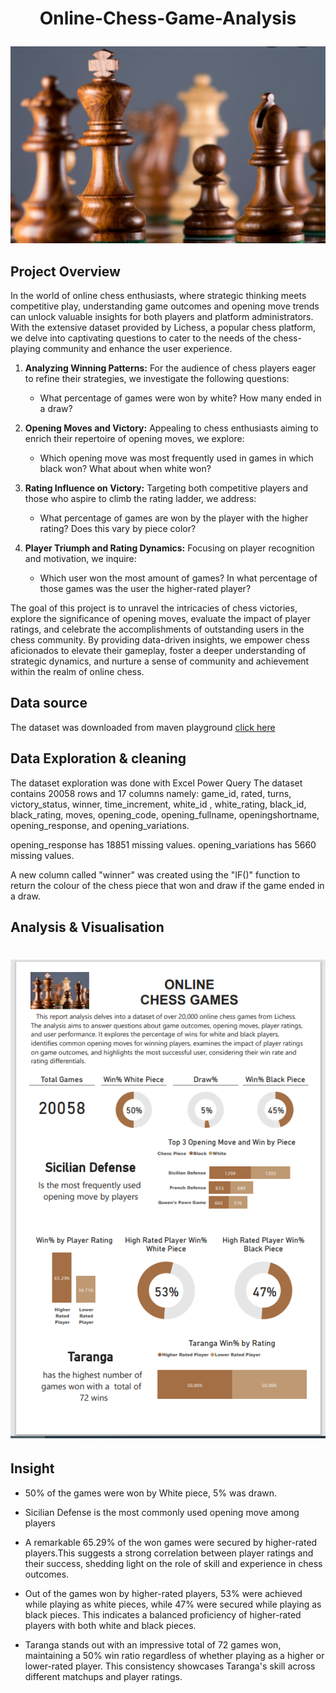 # <p align="center" style="margin-top: 0px;"> Online-Chess-Game-Analysis

![](display.png)

## Project Overview

In the world of online chess enthusiasts, where strategic thinking meets competitive play, understanding game outcomes and opening move trends can unlock valuable insights for both players and platform administrators. With the extensive dataset provided by Lichess, a popular chess platform, we delve into captivating questions to cater to the needs of the chess-playing community and enhance the user experience.

1. **Analyzing Winning Patterns:**
   For the audience of chess players eager to refine their strategies, we investigate the following questions:
   - What percentage of games were won by white? How many ended in a draw?
   
2. **Opening Moves and Victory:**
   Appealing to chess enthusiasts aiming to enrich their repertoire of opening moves, we explore:
   - Which opening move was most frequently used in games in which black won? What about when white won?

3. **Rating Influence on Victory:**
   Targeting both competitive players and those who aspire to climb the rating ladder, we address:
   - What percentage of games are won by the player with the higher rating? Does this vary by piece color?

4. **Player Triumph and Rating Dynamics:**
   Focusing on player recognition and motivation, we inquire:
   - Which user won the most amount of games? In what percentage of those games was the user the higher-rated player?

The goal of this project is to unravel the intricacies of chess victories, explore the significance of opening moves, evaluate the impact of player ratings, and celebrate the accomplishments of outstanding users in the chess community. By providing data-driven insights, we empower chess aficionados to elevate their gameplay, foster a deeper understanding of strategic dynamics, and nurture a sense of community and achievement within the realm of online chess.


## Data source

The dataset  was downloaded from maven playground [click here](https://mavenanalytics.io/data-playground?order=-fields.dateAdded&page=7&pageSize=5)

## Data Exploration & cleaning
The dataset exploration was done with Excel Power Query
The dataset contains 20058 rows and 17 columns namely:
game_id, rated, turns, victory_status, winner, time_increment, white_id , white_rating, black_id, black_rating, moves, opening_code, opening_fullname, openingshortname, opening_response, and opening_variations.

opening_response has 18851 missing values.
opening_variations has 5660 missing values.

A new column called "winner" was created using the "IF()" function to return the colour of the chess piece that won and draw if the game ended in a draw.

## Analysis & Visualisation

# <p align="center" style="margin-top: 0px;"> ![](chess_report.PNG)

## Insight

-  50% of the games were won by White piece, 5% was drawn.

-  Sicilian Defense is the most commonly used opening move among players

-  A remarkable 65.29% of the won games were secured by higher-rated players.This suggests a strong correlation between player ratings and their success, shedding light on the role of skill and experience in chess outcomes.

-  Out of the games won by higher-rated players, 53% were achieved while playing as white pieces, while 47% were secured while playing as black pieces. This indicates a balanced proficiency of higher-rated players with both white and black pieces.

-  Taranga stands out with an impressive total of 72 games won, maintaining a 50% win ratio regardless of whether playing as a higher or lower-rated player. This consistency showcases Taranga's skill across different matchups and player ratings.
